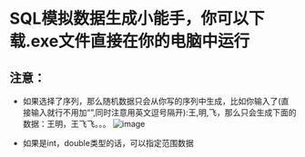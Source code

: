 # SQL模拟数据生成小能手，你可以下载.exe文件直接在你的电脑中运行
## **注意**：
- 如果选择了序列，那么随机数据只会从你写的序列中生成，比如你输入了(直接输入就行不用加“”,同时注意用英文逗号隔开):王,明,飞，那么只会生成下面的数据：王明，王飞飞。。。
  ![image](https://github.com/user-attachments/assets/5ea01643-0983-4642-93aa-3c816f7b46c7)

- 如果是int，double类型的话，可以指定范围数据
  
